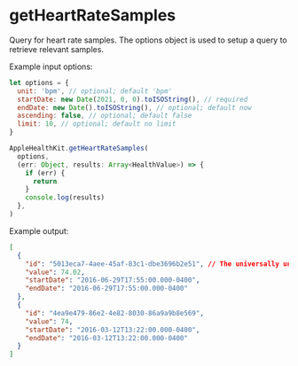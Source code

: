 # getHeartRateSamples

Query for heart rate samples. The options object is used to setup a query to retrieve relevant samples.

Example input options:

```javascript
let options = {
  unit: 'bpm', // optional; default 'bpm'
  startDate: new Date(2021, 0, 0).toISOString(), // required
  endDate: new Date().toISOString(), // optional; default now
  ascending: false, // optional; default false
  limit: 10, // optional; default no limit
}
```

```javascript
AppleHealthKit.getHeartRateSamples(
  options,
  (err: Object, results: Array<HealthValue>) => {
    if (err) {
      return
    }
    console.log(results)
  },
)
```

Example output:

```json
[
  {
    "id": "5013eca7-4aee-45af-83c1-dbe3696b2e51", // The universally unique identifier (UUID) for this HealthKit object.
    "value": 74.02,
    "startDate": "2016-06-29T17:55:00.000-0400",
    "endDate": "2016-06-29T17:55:00.000-0400"
  },
  {
    "id": "4ea9e479-86e2-4e82-8030-86a9a9b8e569",
    "value": 74,
    "startDate": "2016-03-12T13:22:00.000-0400",
    "endDate": "2016-03-12T13:22:00.000-0400"
  }
]
```
